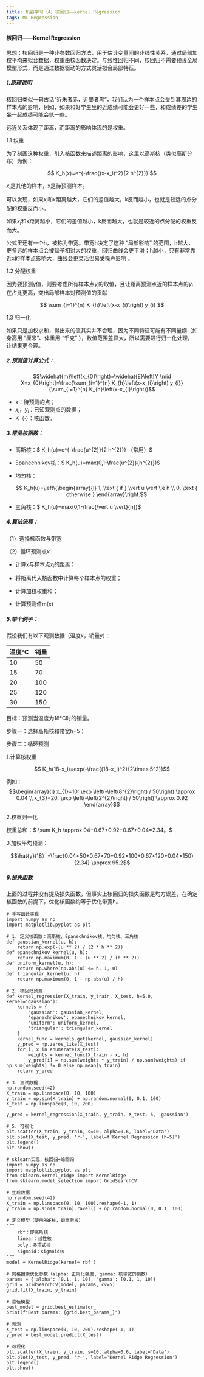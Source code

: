 ```yaml
---
title: 机器学习（4）核回归——kernel Regression
tags: ML Regression
---
```


#### 核回归——Kernel Regression

思想：核回归是一种非参数回归方法，用于估计变量间的非线性关系，通过局部加权平均来拟合数据，权重由核函数决定。与线性回归不同，核回归不需要预设全局模型形式，而是通过数据驱动的方式灵活拟合局部特征。

<!--more-->

##### 1.原理说明

核回归类似一句古话“近朱者赤，近墨者黑”，我们认为一个样本点会受到其周边的样本点的影响，例如，如果和好学生坐的近成绩可能会更好一些，和成绩差的学生坐一起成绩可能会低一些。

远近关系体现了距离，而距离的影响体现的是权重。

1.1 权重

为了刻画这种权重，引入核函数来描述距离的影响，这里以高斯核（类似高斯分布）为例：

$$ K_h(x)=e^{-\frac{(x-x_i)^2}{2 h^{2}}} $$

$x_i$是其他的样本，x是待预测样本。

可以发现，如果$x_i$和x距离越大，它们的差值越大，k反而越小，也就是较远的点分配的权重反而小。

如果$x_i$和x距离越小，它们的差值越小，k反而越大，也就是较近的点分配的权重反而大。

公式里还有一个h，被称为带宽。带宽h决定了这种 “局部影响” 的范围，h越大，更多远的样本点会被赋予相对大的权重，回归曲线会更平滑；h越小，只有非常靠近x的样本点影响大，曲线会更灵活但易受噪声影响 。

1.2 分配权重

因为要预测y值，则要考虑所有样本点$y_i$的取值，且让距离预测点近的样本点的$y_i$在占比更高，突出局部样本对预测值的贡献

$$ \sum_{i=1}^{n} K_{h}\left(x-x_{i}\right) y_{i} $$

1.3 归一化

如果只是加权求和，得出来的值其实并不合理，因为不同特征可能有不同量纲（如身高用 “厘米”、体重用 “千克” ），数值范围差异大，所以需要进行归一化处理，让结果更合理。

##### 2.预测值计算公式：

$$\widehat{m}\left(x_{0}\right)=\widehat{E}\left[Y \mid X=x_{0}\right]=\frac{\sum_{i=1}^{n} K_{h}\left(x-x_{i}\right) y_{i}}{\sum_{i=1}^{n} K_{h}\left(x-x_{i}\right)}$$

- x：待预测的点；
- $x_i，y_i$：已知观测点的数据；
- K（·）：核函数。

##### 3.常见核函数：

- 高斯核：$ K_h(u)=e^{-\frac{u^{2}}{2 h^{2}}} （常用）$

- Epanechnikov核：$ K_h(u)=max(0,1-\frac{u^{2}}{h^{2}})$

- 均匀核：
  
  $$ K_h(u)=\left\{\begin{array}{l}
  1, \text { if } \vert u \vert \le h \\
  0, \text { otherwise }
  \end{array}\right.$$

- 三角核：$ K_h(u)=max(0,1-\frac{\vert u \vert}{h})$

##### 4.算法流程：

（1）选择核函数与带宽

（2）循环预测点$x$

- 计算$x$与样本点$x_i$的距离；
  
- 将距离代入核函数中计算每个样本点的权重；
  
- 计算加权权重和；
  
- 计算预测值m($x$)

##### 5.举个例子：

假设我们有以下观测数据（温度x，销量y）：

| 温度°C | 销量 |
| ------ | ---- |
| 10     | 50   |
| 15     | 70   |
| 20     | 100  |
| 25     | 120  |
| 30     | 150  |

目标：预测当温度为18°C时的销量。

步骤一：选择高斯核和带宽h=5；

步骤二：循环预测

1.计算核权重

$$ K_h(18-x_i)=exp(-\frac{(18-x_i)^2}{2\times 5^2})$$

例如：
$$\begin{array}{l}
x_{1}=10: \exp \left(-\left(8^{2}\right) / 50\right) \approx 0.04 \\
x_{3}=20: \exp \left(-\left(2^{2}\right) / 50\right) \approx 0.92
\end{array}$$

2.权重归一化

权重总和：$ \sum K_h \approx 04+0.67+0.92+0.67+0.04=2.34。$

3.加权平均预测：

$$\hat{y}(18）=\frac{0.04×50+0.67×70+0.92×100+0.67×120+0.04×150}{2.34} \approx 95.2$$

##### 6.损失函数

上面的过程并没有提及损失函数，但事实上核回归的损失函数是均方误差，在确定核函数的前提下，优化核函数约等于优化带宽h。

~~~
# 手写函数实现
import numpy as np
import matplotlib.pyplot as plt

# 1. 定义核函数：高斯核、Epanechnikov核、均匀核、三角核
def gaussian_kernel(u, h): 
    return np.exp(-(u ** 2) / (2 * h ** 2))
def epanechnikov_kernel(u, h): 
    return np.maximum(0, 1 - (u ** 2) / (h ** 2))
def uniform_kernel(u, h): 
    return np.where(np.abs(u) <= h, 1, 0)
def triangular_kernel(u, h): 
    return np.maximum(0, 1 - np.abs(u) / h)

# 2. 核回归预测
def kernel_regression(X_train, y_train, X_test, h=5.0, kernel='gaussian'):
    kernels = {
        'gaussian': gaussian_kernel,
        'epanechnikov': epanechnikov_kernel,
        'uniform': uniform_kernel,
        'triangular': triangular_kernel
    }
    kernel_func = kernels.get(kernel, gaussian_kernel)
    y_pred = np.zeros_like(X_test)
    for i, x in enumerate(X_test):
        weights = kernel_func(X_train - x, h)
        y_pred[i] = np.sum(weights * y_train) / np.sum(weights) if np.sum(weights) != 0 else np.mean(y_train)
    return y_pred

# 3. 测试数据
np.random.seed(42)
X_train = np.linspace(0, 10, 100)
y_train = np.sin(X_train) + np.random.normal(0, 0.1, 100)
X_test = np.linspace(0, 10, 200)

y_pred = kernel_regression(X_train, y_train, X_test, 5, 'gaussian')

# 5. 可视化
plt.scatter(X_train, y_train, s=10, alpha=0.6, label='Data')
plt.plot(X_test, y_pred, 'r-', label=f'Kernel Regression (h=5)')
plt.legend()
plt.show()
~~~

~~~
# sklearn实现，核回归+岭回归
import numpy as np
import matplotlib.pyplot as plt
from sklearn.kernel_ridge import KernelRidge
from sklearn.model_selection import GridSearchCV

# 生成数据
np.random.seed(42)
X_train = np.linspace(0, 10, 100).reshape(-1, 1)
y_train = np.sin(X_train).ravel() + np.random.normal(0, 0.1, 100)

# 定义模型（使用RBF核，即高斯核）
"""
    rbf：即高斯核
    linear：线性核
    poly：多项式核
    sigmoid：sigmoid核
"""
model = KernelRidge(kernel='rbf')

# 网格搜索优化参数（alpha: 正则化强度, gamma: 核带宽的倒数）
params = {'alpha': [0.1, 1, 10], 'gamma': [0.1, 1, 10]}
grid = GridSearchCV(model, params, cv=5)
grid.fit(X_train, y_train)

# 最佳模型
best_model = grid.best_estimator_
print(f"Best params: {grid.best_params_}")

# 预测
X_test = np.linspace(0, 10, 200).reshape(-1, 1)
y_pred = best_model.predict(X_test)

# 可视化
plt.scatter(X_train, y_train, s=10, alpha=0.6, label='Data')
plt.plot(X_test, y_pred, 'r-', label='Kernel Ridge Regression')
plt.legend()
plt.show()
~~~

